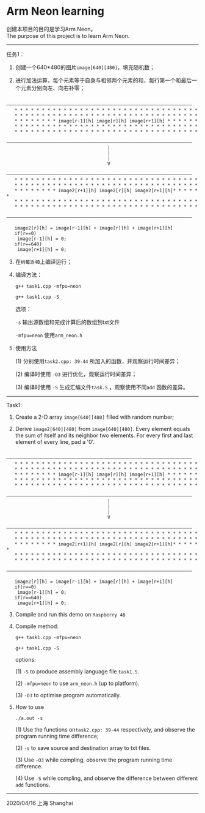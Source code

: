 # Arm Neon learning

创建本项目的目的是学习Arm Neon。<br>
The purpose of this project is to learn Arm Neon.

----------------------
任务1：

1. 创建一个640*480的图片`image[640][480]`，填充随机数；

2. 进行加法运算，每个元素等于自身与相邻两个元素的和，每行第一个和最后一个元素分别向左、向右补零；
```
   ————————————————————————————————————————————————————————————————————
   * * * * * * * * * * * * * * * * * * * * * * * * * * * * * * * * * * 
   * * * * * * * * * * * * * * * * * * * * * * * * * * * * * * * * * * 
   * * * * * * * * image[r-1][h] image[r][h] image[r+1][h] * * * * * *
   * * * * * * * * * * * * * * * * * * * * * * * * * * * * * * * * * * 
   * * * * * * * * * * * * * * * * * * * * * * * * * * * * * * * * * * 
   ————————————————————————————————————————————————————————————————————
                                     |
                                     |
                                     |
                                     V
   ————————————————————————————————————————————————————————————————————
   * * * * * * * * * * * * * * * * * * * * * * * * * * * * * * * * * * 
   * * * * * * * * * * * * * * * * * * * * * * * * * * * * * * * * * * 
   * * * * * * * * image2[r+1][h] image2[r][h] image2[r+1][h]* * * * * *
   * * * * * * * * * * * * * * * * * * * * * * * * * * * * * * * * * * 
   * * * * * * * * * * * * * * * * * * * * * * * * * * * * * * * * * * 
   ————————————————————————————————————————————————————————————————————
   
   image2[r][h] = image[r-1][h] + image[r][h] + image[r+1][h]
   if(r==0)
   	image[r-1][h] = 0;
   if(r==640)
   	image[r+1][h] = 0;
```

3. 在`树莓派4B`上编译运行；

4. 编译方法：

   `g++ task1.cpp -mfpu=neon`

   `g++ task1.cpp -S`

   选项：

   `-s` 输出源数组和完成计算后的数组到txt文件

   `-mfpu=neon` 使用`arm_neon.h` 

5. 使用方法

   (1) 分别使用`task2.cpp: 39-44` 所加入的函数，并观察运行时间差异；

   (2) 编译时使用 `-O3` 进行优化，观察运行时间差异；

   (3) 编译时使用 `-S` 生成汇编文件`task.S` ，观察使用不同`add` 函数的差异。

   
----------------------
Task1:

1. Create a 2-D array `image[640][480]` filled with random number;

2. Derive  `image2[640][480]` from `image[640][480]`. Every element equals the sum of itself and its neighbor two elements. For every first and last element of every line, pad a '0'.
```
   ————————————————————————————————————————————————————————————————————
   * * * * * * * * * * * * * * * * * * * * * * * * * * * * * * * * * * 
   * * * * * * * * * * * * * * * * * * * * * * * * * * * * * * * * * * 
   * * * * * * * * image[r-1][h] image[r][h] image[r+1][h] * * * * * *
   * * * * * * * * * * * * * * * * * * * * * * * * * * * * * * * * * * 
   * * * * * * * * * * * * * * * * * * * * * * * * * * * * * * * * * * 
   ————————————————————————————————————————————————————————————————————
                                     |
                                     |
                                     |
                                     V
   ————————————————————————————————————————————————————————————————————
   * * * * * * * * * * * * * * * * * * * * * * * * * * * * * * * * * * 
   * * * * * * * * * * * * * * * * * * * * * * * * * * * * * * * * * * 
   * * * * * * * * image2[r+1][h] image2[r][h] image2[r+1][h]* * * * * *
   * * * * * * * * * * * * * * * * * * * * * * * * * * * * * * * * * * 
   * * * * * * * * * * * * * * * * * * * * * * * * * * * * * * * * * * 
   ————————————————————————————————————————————————————————————————————
   
   image2[r][h] = image[r-1][h] + image[r][h] + image[r+1][h]
   if(r==0)
   	image[r-1][h] = 0;
   if(r==640)
   	image[r+1][h] = 0;
```

3. Compile and run this demo on `Raspberry 4B`

4. Compile method:

   `g++ task1.cpp -mfpu=neon`

   `g++ task1.cpp -S`

   options:

   (1) `-S` to produce assembly language file `task1.S`.

   (2) `-mfpu=neon` to use `arm_neon.h` (up to platform).

   (3) `-O3` to optimise program automatically.
  
5. How to use

   `./a.out -s`

   (1) Use the functions on`task2.cpp: 39-44` respectively, and observe the program running time difference;

   (2) `-s` to save source and destination array to txt files. 

   (3) Use `-O3` while compling, observe the program running time difference.

   (4) Use `-S` while compling, and observe the difference between different `add` functions.

----------------------

2020/04/16
上海 Shanghai
